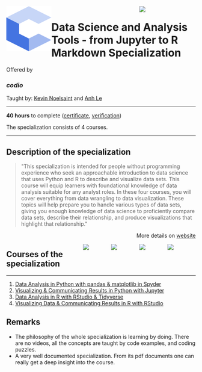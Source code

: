 <a href="https://www.coursera.org/specializations/codio-data-science-python-jupyter-r-rstudio">
  <img src="/img/Data_Science_and_Analysis_Tools-from_Jupyter_to_R_Markdown_Specialization_logo.png" width="150" align="right">
</a>

<img src="/img/codio_logo.svg" width="120" height="120" align="left">

# Data Science and Analysis Tools - from Jupyter to R Markdown Specialization

Offered by 
### *codio*

Taught by: [Kevin Noelsaint](https://www.coursera.org/instructor/knoelsaint) and [Anh Le](https://www.coursera.org/instructor/ale)

---

**40 hours** to complete ([certificate](./Coursera), [verification](https://))

The specialization consists of 4 courses. 

---

## Description of the specialization

>"This specialization is intended for people without programming experience who seek an approachable introduction to data science that uses Python and R to describe and visualize data sets. This course will equip learners with foundational knowledge of data analysis suitable for any analyst roles. In these four courses, you will cover everything from data wrangling to data visualization. These topics will help prepare you to handle various types of data sets, giving you enough knowledge of data science to proficiently compare data sets, describe their relationship, and produce visualizations that highlight that relationship."

<p align="right">More details on <a href="https://www.coursera.org/specializations/codio-data-science-python-jupyter-r-rstudio">website</a></p>

<a href="https://www.coursera.org/learn/codio-visualizing-data-and-communicating-results-in-r-with-rstudio">
  <img src="/img/Visualizing_Data_&_Communicating_Results_in_R_with_RStudio_logo.png" width="75" align="right">
</a>
<a href="https://www.coursera.org/learn/codio-data-analysis-in-r-with-rstudio-and-tidyverse">
  <img src="/img/Data_Analysis_in_R_with_RStudio_&_Tidyverse_logo.png" width="75" align="right">
</a>
<a href="https://www.coursera.org/learn/codio-visualizing-and-communicating-results-in-python-with-jupyter">
  <img src="/img/Visualizing_&_Communicating_Results_in_Python_with_Jupyter_logo.png" width="75" align="right">
</a>
<a href="https://www.coursera.org/learn/codio-data-analysis-in-python-with-pandas-and-matplotlib-in-spyder">
  <img src="/img/Data_Analysis_in_Python_with_pandas_&_matplotlib_in_Spyder_logo.png" width="75" align="right">
</a>

## Courses of the specialization

---

1. [Data Analysis in Python with pandas & matplotlib in Spyder](./Data%20Analysis%20in%20Python%20with%20pandas%20&%20matplotlib%20in%20Spyder)
2. [Visualizing & Communicating Results in Python with Jupyter](./Visualizing%20&%20Communicating%20Results%20in%20Python%20with%20Jupyter)
3. [Data Analysis in R with RStudio & Tidyverse](./Data%20Analysis%20in%20R%20with%20RStudio%20&%20Tidyverse)
4. [Visualizing Data & Communicating Results in R with RStudio](./Visualizing%20Data%20&%20Communicating%20Results%20in%20R%20with%20RStudio)

## Remarks
- The philosophy of the whole specialization is learning by doing. There are no videos, all the concepts are taught by code examples, and coding puzzles. 
- A very well documented specialization. From its pdf documents one can really get a deep insight into the course. 
